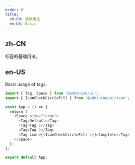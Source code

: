 ```yaml
---
order: 0
title:
  zh-CN: 基础用法
  en-US: Basic
---
```


## zh-CN

标签的基础用法。

## en-US

Basic usage of tags.

```js
import { Tag, Space } from '@adminium/ui';
import { IconCheckCircleFill } from '@adminium/ui/icon';

const App = () => {
  return (
    <Space size="large">
      <Tag>Default</Tag>
      <Tag>Tag 1</Tag>
      <Tag>Tag 2</Tag>
      <Tag icon={<IconCheckCircleFill />}>Complete</Tag>
    </Space>
  );
};

export default App;
```
